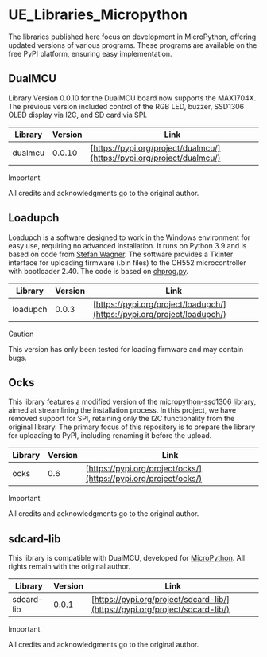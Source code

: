 # UE_Libraries_Micropython

The libraries published here focus on development in MicroPython, offering updated versions of various programs. These programs are available on the free PyPI platform, ensuring easy implementation.

## DualMCU
Library Version 0.0.10 for the DualMCU board now supports the MAX1704X. The previous version included control of the RGB LED, buzzer, SSD1306 OLED display via I2C, and SD card via SPI.


| Library  | Version | Link                                      |
|----------|---------|-------------------------------------------|
| dualmcu  | 0.0.10  | [https://pypi.org/project/dualmcu/](https://pypi.org/project/dualmcu/) |

> [!IMPORTANT]  
> All credits and acknowledgments go to the original author.


## Loadupch

Loadupch is a software designed to work in the Windows environment for easy use, requiring no advanced installation. It runs on Python 3.9 and is based on code from [Stefan Wagner](https://github.com/wagiminator). The software provides a Tkinter interface for uploading firmware (.bin files) to the CH552 microcontroller with bootloader 2.40. The code is based on [chprog.py](https://github.com/wagiminator/CH552-USB-NRF/blob/main/software/nrf2cdc/tools/chprog.py).

<div align="center">

| Library  | Version | Link                                      |
|----------|---------|-------------------------------------------|
| loadupch | 0.0.3   | [https://pypi.org/project/loadupch/](https://pypi.org/project/loadupch/) |

</div>

> [!CAUTION]  
> This version has only been tested for loading firmware and may contain bugs.

## Ocks

This library features a modified version of the [micropython-ssd1306 library](https://github.com/stlehmann/micropython-ssd1306/tree/master?tab=readme-ov-file), aimed at streamlining the installation process. In this project, we have removed support for SPI, retaining only the I2C functionality from the original library. The primary focus of this repository is to prepare the library for uploading to PyPI, including renaming it before the upload.

<div align="center">

| Library | Version | Link                                      |
|---------|---------|-------------------------------------------|
| ocks    | 0.6    | [https://pypi.org/project/ocks/](https://pypi.org/project/ocks/) |

</div>

> [!IMPORTANT]  
> All credits and acknowledgments go to the original author.

## sdcard-lib

This library is compatible with DualMCU, developed for [MicroPython](https://github.com/micropython/micropython-lib/tree/master). All rights remain with the original author.

<div align="center">

| Library     | Version | Link                                        |
|-------------|---------|---------------------------------------------|
| sdcard-lib  | 0.0.1   | [https://pypi.org/project/sdcard-lib/](https://pypi.org/project/sdcard-lib/) |

</div>

> [!IMPORTANT]  
> All credits and acknowledgments go to the original author.



